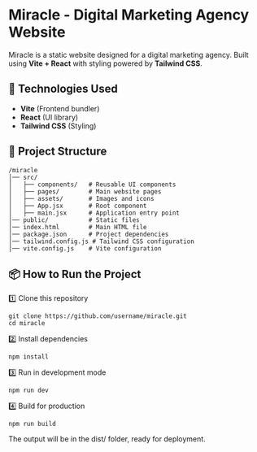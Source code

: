 # Miracle - Digital Marketing Agency Website

Miracle is a static website designed for a digital marketing agency. Built using **Vite + React** with styling powered by **Tailwind CSS**.

## 🚀 Technologies Used
- **Vite** (Frontend bundler)
- **React** (UI library)
- **Tailwind CSS** (Styling)

## 📂 Project Structure
```plaintext
/miracle
│── src/
│   ├── components/   # Reusable UI components
│   ├── pages/        # Main website pages
│   ├── assets/       # Images and icons
│   ├── App.jsx       # Root component
│   ├── main.jsx      # Application entry point
│── public/           # Static files
│── index.html        # Main HTML file
│── package.json      # Project dependencies
│── tailwind.config.js # Tailwind CSS configuration
│── vite.config.js    # Vite configuration
```

## 📦 How to Run the Project
1️⃣ Clone this repository
```plaintext
git clone https://github.com/username/miracle.git
cd miracle
```

2️⃣ Install dependencies
```plaintext
npm install
```
3️⃣ Run in development mode
```plaintext
npm run dev
```

4️⃣ Build for production
```plaintext
npm run build
```
The output will be in the dist/ folder, ready for deployment.
